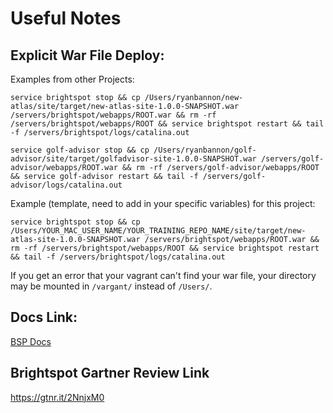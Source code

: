 # Useful Notes

## Explicit War File Deploy:

Examples from other Projects:
```
service brightspot stop && cp /Users/ryanbannon/new-atlas/site/target/new-atlas-site-1.0.0-SNAPSHOT.war /servers/brightspot/webapps/ROOT.war && rm -rf /servers/brightspot/webapps/ROOT && service brightspot restart && tail -f /servers/brightspot/logs/catalina.out
```

```
service golf-advisor stop && cp /Users/ryanbannon/golf-advisor/site/target/golfadvisor-site-1.0.0-SNAPSHOT.war /servers/golf-advisor/webapps/ROOT.war && rm -rf /servers/golf-advisor/webapps/ROOT && service golf-advisor restart && tail -f /servers/golf-advisor/logs/catalina.out
```

Example (template, need to add in your specific variables) for this project:

```
service brightspot stop && cp /Users/YOUR_MAC_USER_NAME/YOUR_TRAINING_REPO_NAME/site/target/new-atlas-site-1.0.0-SNAPSHOT.war /servers/brightspot/webapps/ROOT.war && rm -rf /servers/brightspot/webapps/ROOT && service brightspot restart && tail -f /servers/brightspot/logs/catalina.out
```

If you get an error that your vagrant can't find your war file, your directory may be mounted in `/vargant/` instead of `/Users/`.

## Docs Link:

[BSP Docs](http://docs.brightspot.com/)

## Brightspot Gartner Review Link

https://gtnr.it/2NnjxM0


